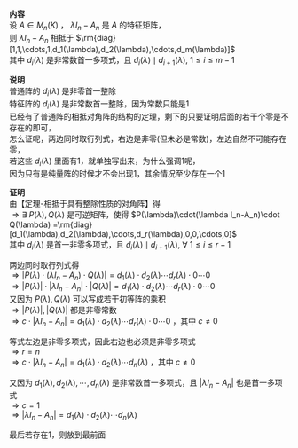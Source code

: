 **内容**    
设 $A\in M_n(K)$ ， $\lambda I_n-A_n$ 是 $A$ 的特征矩阵，    
则 $\lambda I_n-A_n$ 相抵于 $\rm{diag}[1,1,\cdots,1,d_1(\lambda),d_2(\lambda),\cdots,d_m(\lambda)]$     
其中 $d_i(\lambda)$ 是非常数首一多项式，且 $d_i(\lambda)\mid d_{i+1}(\lambda),\ 1\le i\le m-1$     
    
**说明**    
普通阵的 $d_i(\lambda)$ 是非零首一整除    
特征阵的 $d_i(\lambda)$ 是非常数首一整除，因为常数只能是1    
已经有了普通阵的相抵对角阵的结构的定理，剩下的只要证明后面的若干个零是不存在的即可，    
怎么证呢，两边同时取行列式，右边是非零(但未必是常数)，左边自然不可能存在零，    
若这些 $d_i(\lambda)$ 里面有1，就单独写出来，为什么强调1呢，    
因为只有是纯量阵的时候才不会出现1，其余情况至少存在一个1    
    
**证明**    
由【定理-相抵于具有整除性质的对角阵】得    
 $\Rightarrow\exists\ P(\lambda),Q(\lambda)$ 是可逆矩阵，使得 $P(\lambda)\cdot(\lambda I_n-A_n)\cdot Q(\lambda)    
=\rm{diag}[d_1(\lambda),d_2(\lambda),\cdots,d_r(\lambda),0,0,\cdots,0]$     
其中 $d_i(\lambda)$ 是首一非零多项式，且 $d_i(\lambda)\mid d_{i+1}(\lambda),\ \forall\ 1\le i\le r-1$     
    
两边同时取行列式得    
 $\Rightarrow|P(\lambda)\cdot(\lambda I_n-A_n)\cdot Q(\lambda)|=d_1(\lambda)\cdot d_2(\lambda)\cdots d_r(\lambda)\cdot0\cdots0$     
 $\Rightarrow|P(\lambda)|\cdot|\lambda I_n-A_n|\cdot|Q(\lambda)|=d_1(\lambda)\cdot d_2(\lambda)\cdots d_r(\lambda)\cdot0\cdots0$     
又因为 $P(\lambda),Q(\lambda)$ 可以写成若干初等阵的乘积    
 $\Rightarrow|P(\lambda)|,|Q(\lambda)|$ 都是非零常数    
 $\Rightarrow c\cdot|\lambda I_n-A_n|=d_1(\lambda)\cdot d_2(\lambda)\cdots d_r(\lambda)\cdot0\cdots0$ ，其中 $c\neq0$     
    
等式左边是非零多项式，因此右边也必须是非零多项式    
 $\Rightarrow r=n$     
 $\Rightarrow c\cdot|\lambda I_n-A_n|=d_1(\lambda)\cdot d_2(\lambda)\cdots d_n(\lambda)$ ，其中 $c\neq0$     
    
又因为 $d_1(\lambda), d_2(\lambda),\cdots, d_n(\lambda)$ 是非常数首一多项式，且 $|\lambda I_n-A_n|$ 也是首一多项式    
 $\Rightarrow c=1$     
 $\Rightarrow |\lambda I_n-A_n|=d_1(\lambda)\cdot d_2(\lambda)\cdots d_n(\lambda)$     
    
最后若存在1，则放到最前面    
